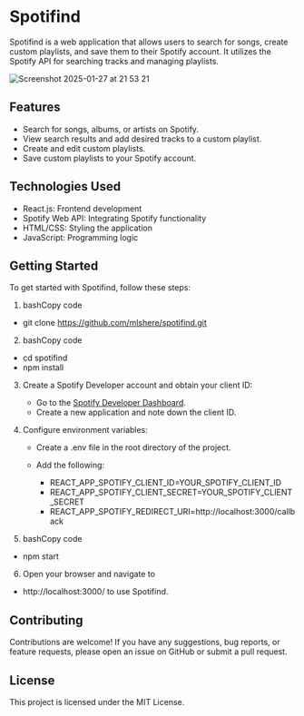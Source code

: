 Spotifind
=========

Spotifind is a web application that allows users to search for songs, create custom playlists, and save them to their Spotify account. It utilizes the Spotify API for searching tracks and managing playlists.



![Screenshot 2025-01-27 at 21 53 21](https://github.com/user-attachments/assets/15086255-82e4-414d-9ddf-ebfed69adf56)

Features
---- 

*   Search for songs, albums, or artists on Spotify.
*   View search results and add desired tracks to a custom playlist.
*   Create and edit custom playlists.
*   Save custom playlists to your Spotify account.

Technologies Used
---- 

*   React.js: Frontend development
*   Spotify Web API: Integrating Spotify functionality
*   HTML/CSS: Styling the application
*   JavaScript: Programming logic

Getting Started
---- 

To get started with Spotifind, follow these steps:

1.  bashCopy code
  *   git clone https://github.com/mlshere/spotifind.git
2.  bashCopy code
  *  cd spotifind
  * npm install
3.  Create a Spotify Developer account and obtain your client ID:
	*   Go to the [Spotify Developer Dashboard](https://developer.spotify.com/dashboard/applications).
	*   Create a new application and note down the client ID.
4.  Configure environment variables:
	*   Create a .env file in the root directory of the project.
	*   Add the following:
    
   		* REACT_APP_SPOTIFY_CLIENT_ID=YOUR_SPOTIFY_CLIENT_ID
		* REACT_APP_SPOTIFY_CLIENT_SECRET=YOUR_SPOTIFY_CLIENT_SECRET
		* REACT_APP_SPOTIFY_REDIRECT_URI=http://localhost:3000/callback

    		
5.  bashCopy code
  * npm start
6.  Open your browser and navigate to
  * http://localhost:3000/ to use Spotifind.

Contributing
---- 

Contributions are welcome! If you have any suggestions, bug reports, or feature requests, please open an issue on GitHub or submit a pull request.

License
---- 

This project is licensed under the MIT License.
